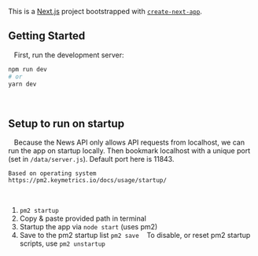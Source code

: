 This is a [Next.js](https://nextjs.org/) project bootstrapped with [`create-next-app`](https://github.com/vercel/next.js/tree/canary/packages/create-next-app).
&nbsp;&nbsp;
## Getting Started
&nbsp;&nbsp;
First, run the development server:
&nbsp;&nbsp;
```bash
npm run dev
# or
yarn dev
```
&nbsp;&nbsp;
## Setup to run on startup
&nbsp;&nbsp;
Because the News API only allows API requests from localhost, we can run the app on startup locally. Then bookmark localhost with a unique port (set in `/data/server.js`). Default port here is 11843.
```
Based on operating system
https://pm2.keymetrics.io/docs/usage/startup/
```
&nbsp;&nbsp;
1. `pm2 startup`
2. Copy & paste provided path in terminal
3. Startup the app via `node start` (uses pm2)
4. Save to the pm2 startup list `pm2 save`
&nbsp;&nbsp;
To disable, or reset pm2 startup scripts, use `pm2 unstartup`
&nbsp;&nbsp;

